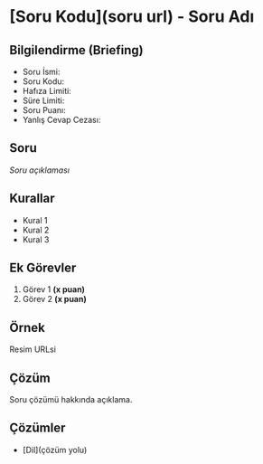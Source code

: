 # [Soru Kodu](soru url) - Soru Adı

## Bilgilendirme (Briefing)
- Soru İsmi:
- Soru Kodu:
- Hafıza Limiti:
- Süre Limiti:
- Soru Puanı:
- Yanlış Cevap Cezası:

## Soru 
*Soru açıklaması*

## Kurallar
 * Kural 1
 * Kural 2
 * Kural 3
 
## Ek Görevler
 1. Görev 1 **(x puan)**
 1. Görev 2 **(x puan)**
 
## Örnek
Resim URLsi

## Çözüm
Soru çözümü hakkında açıklama. 

## Çözümler
* [Dil](çözüm yolu)
